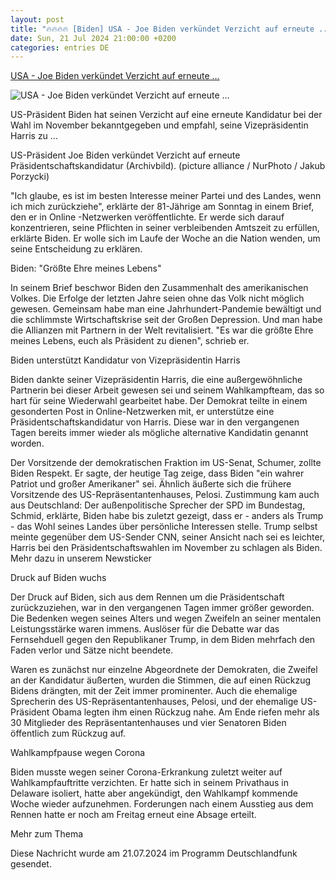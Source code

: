 ```yaml
---
layout: post
title: "🔥🔥🔥🔥 [Biden] USA - Joe Biden verkündet Verzicht auf erneute ..."
date: Sun, 21 Jul 2024 21:00:00 +0200
categories: entries DE
---
```

[USA - Joe Biden verkündet Verzicht auf erneute ...](https://www.deutschlandfunk.de/joe-biden-verkuendet-verzicht-auf-erneute-praesidentschaftskandidatur-und-wirbt-fuer-kamala-harris-100.html)

![USA - Joe Biden verkündet Verzicht auf erneute ...](https://bilder.deutschlandfunk.de/f5/35/29/14/f5352914-de05-4c3e-9a49-109940508a88/biden-weggehen-100-1920x1080.jpg)

US-Präsident Biden hat seinen Verzicht auf eine erneute Kandidatur bei der Wahl im November bekanntgegeben und empfahl, seine Vizepräsidentin Harris zu ...

US-Präsident Joe Biden verkündet Verzicht auf erneute Präsidentschaftskandidatur (Archivbild). (picture alliance / NurPhoto / Jakub Porzycki)

"Ich glaube, es ist im besten Interesse meiner Partei und des Landes, wenn ich mich zurückziehe", erklärte der 81-Jährige am Sonntag in einem Brief, den er in Online -Netzwerken veröffentlichte. Er werde sich darauf konzentrieren, seine Pflichten in seiner verbleibenden Amtszeit zu erfüllen, erklärte Biden. Er wolle sich im Laufe der Woche an die Nation wenden, um seine Entscheidung zu erklären.

Biden: "Größte Ehre meines Lebens"

In seinem Brief beschwor Biden den Zusammenhalt des amerikanischen Volkes. Die Erfolge der letzten Jahre seien ohne das Volk nicht möglich gewesen. Gemeinsam habe man eine Jahrhundert-Pandemie bewältigt und die schlimmste Wirtschaftskrise seit der Großen Depression. Und man habe die Allianzen mit Partnern in der Welt revitalisiert. "Es war die größte Ehre meines Lebens, euch als Präsident zu dienen", schrieb er.

Biden unterstützt Kandidatur von Vizepräsidentin Harris

Biden dankte seiner Vizepräsidentin Harris, die eine außergewöhnliche Partnerin bei dieser Arbeit gewesen sei und seinem Wahlkampfteam, das so hart für seine Wiederwahl gearbeitet habe. Der Demokrat teilte in einem gesonderten Post in Online-Netzwerken mit, er unterstütze eine Präsidentschaftskandidatur von Harris. Diese war in den vergangenen Tagen bereits immer wieder als mögliche alternative Kandidatin genannt worden.

Der Vorsitzende der demokratischen Fraktion im US-Senat, Schumer, zollte Biden Respekt. Er sagte, der heutige Tag zeige, dass Biden "ein wahrer Patriot und großer Amerikaner" sei. Ähnlich äußerte sich die frühere Vorsitzende des US-Repräsentantenhauses, Pelosi. Zustimmung kam auch aus Deutschland: Der außenpolitische Sprecher der SPD im Bundestag, Schmid, erklärte, Biden habe bis zuletzt gezeigt, dass er - anders als Trump - das Wohl seines Landes über persönliche Interessen stelle. Trump selbst meinte gegenüber dem US-Sender CNN, seiner Ansicht nach sei es leichter, Harris bei den Präsidentschaftswahlen im November zu schlagen als Biden. Mehr dazu in unserem Newsticker

Druck auf Biden wuchs

Der Druck auf Biden, sich aus dem Rennen um die Präsidentschaft zurückzuziehen, war in den vergangenen Tagen immer größer geworden. Die Bedenken wegen seines Alters und wegen Zweifeln an seiner mentalen Leistungsstärke waren immens. Auslöser für die Debatte war das Fernsehduell gegen den Republikaner Trump, in dem Biden mehrfach den Faden verlor und Sätze nicht beendete.

Waren es zunächst nur einzelne Abgeordnete der Demokraten, die Zweifel an der Kandidatur äußerten, wurden die Stimmen, die auf einen Rückzug Bidens drängten, mit der Zeit immer prominenter. Auch die ehemalige Sprecherin des US-Repräsentantenhauses, Pelosi, und der ehemalige US-Präsident Obama legten ihm einen Rückzug nahe. Am Ende riefen mehr als 30 Mitglieder des Repräsentantenhauses und vier Senatoren Biden öffentlich zum Rückzug auf.

Wahlkampfpause wegen Corona

Biden musste wegen seiner Corona-Erkrankung zuletzt weiter auf Wahlkampfauftritte verzichten. Er hatte sich in seinem Privathaus in Delaware isoliert, hatte aber angekündigt, den Wahlkampf kommende Woche wieder aufzunehmen. Forderungen nach einem Ausstieg aus dem Rennen hatte er noch am Freitag erneut eine Absage erteilt.

Mehr zum Thema

Diese Nachricht wurde am 21.07.2024 im Programm Deutschlandfunk gesendet.

